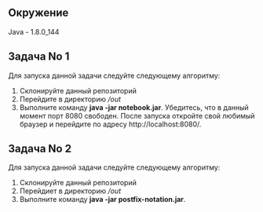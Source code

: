 ## Окружение
Java - 1.8.0_144
## Задача No 1
Для запуска данной задачи следуйте следующему алгоритму:
1. Склонируйте данный репозиторий
1. Перейдите в директорию _/out_
1. Выполните команду **java -jar notebook.jar**.
Убедитесь, что в данный момент порт 8080 свободен. После запуска откройте свой любимый браузер
и перейдите по адресу http://localhost:8080/.
## Задача No 2
Для запуска данной задачи следуйте следующему алгоритму:
1. Склонируйте данный репозиторий
1. Перейдиет в директорию _/out_
1. Выполните команду **java -jar postfix-notation.jar**.